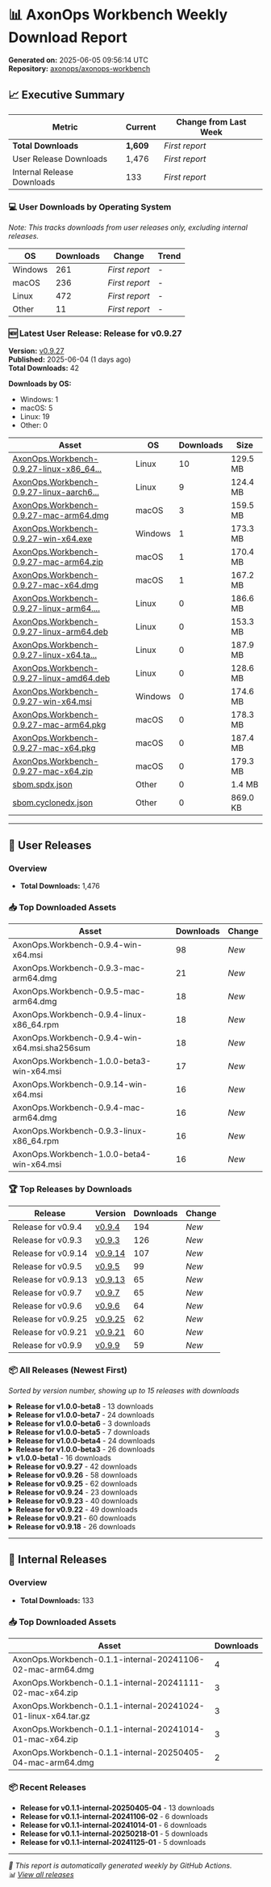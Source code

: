 # 📊 AxonOps Workbench Weekly Download Report

**Generated on:** 2025-06-05 09:56:14 UTC  
**Repository:** [axonops/axonops-workbench](https://github.com/axonops/axonops-workbench)

## 📈 Executive Summary

| Metric | Current | Change from Last Week |
|--------|---------|----------------------|
| **Total Downloads** | **1,609** | *First report* |
| User Release Downloads | 1,476 | *First report* |
| Internal Release Downloads | 133 | *First report* |

### 💻 User Downloads by Operating System

_Note: This tracks downloads from user releases only, excluding internal releases._

| OS | Downloads | Change | Trend |
|----|-----------|--------|-------|
| Windows | 261 | *First report* | - |
| macOS | 236 | *First report* | - |
| Linux | 472 | *First report* | - |
| Other | 11 | *First report* | - |

### 🆕 Latest User Release: Release for v0.9.27

**Version:** [v0.9.27](https://github.com/axonops/axonops-workbench/releases/tag/v0.9.27)  
**Published:** 2025-06-04 (1 days ago)  
**Total Downloads:** 42

**Downloads by OS:**
- Windows: 1
- macOS: 5
- Linux: 19
- Other: 0

| Asset | OS | Downloads | Size |
|-------|----|-----------|------|
| [AxonOps.Workbench-0.9.27-linux-x86_64...](https://github.com/axonops/axonops-workbench/releases/download/v0.9.27/AxonOps.Workbench-0.9.27-linux-x86_64.rpm) | Linux | 10 | 129.5 MB |
| [AxonOps.Workbench-0.9.27-linux-aarch6...](https://github.com/axonops/axonops-workbench/releases/download/v0.9.27/AxonOps.Workbench-0.9.27-linux-aarch64.rpm) | Linux | 9 | 124.4 MB |
| [AxonOps.Workbench-0.9.27-mac-arm64.dmg](https://github.com/axonops/axonops-workbench/releases/download/v0.9.27/AxonOps.Workbench-0.9.27-mac-arm64.dmg) | macOS | 3 | 159.5 MB |
| [AxonOps.Workbench-0.9.27-win-x64.exe](https://github.com/axonops/axonops-workbench/releases/download/v0.9.27/AxonOps.Workbench-0.9.27-win-x64.exe) | Windows | 1 | 173.3 MB |
| [AxonOps.Workbench-0.9.27-mac-arm64.zip](https://github.com/axonops/axonops-workbench/releases/download/v0.9.27/AxonOps.Workbench-0.9.27-mac-arm64.zip) | macOS | 1 | 170.4 MB |
| [AxonOps.Workbench-0.9.27-mac-x64.dmg](https://github.com/axonops/axonops-workbench/releases/download/v0.9.27/AxonOps.Workbench-0.9.27-mac-x64.dmg) | macOS | 1 | 167.2 MB |
| [AxonOps.Workbench-0.9.27-linux-arm64....](https://github.com/axonops/axonops-workbench/releases/download/v0.9.27/AxonOps.Workbench-0.9.27-linux-arm64.tar.gz) | Linux | 0 | 186.6 MB |
| [AxonOps.Workbench-0.9.27-linux-arm64.deb](https://github.com/axonops/axonops-workbench/releases/download/v0.9.27/AxonOps.Workbench-0.9.27-linux-arm64.deb) | Linux | 0 | 153.3 MB |
| [AxonOps.Workbench-0.9.27-linux-x64.ta...](https://github.com/axonops/axonops-workbench/releases/download/v0.9.27/AxonOps.Workbench-0.9.27-linux-x64.tar.gz) | Linux | 0 | 187.9 MB |
| [AxonOps.Workbench-0.9.27-linux-amd64.deb](https://github.com/axonops/axonops-workbench/releases/download/v0.9.27/AxonOps.Workbench-0.9.27-linux-amd64.deb) | Linux | 0 | 128.6 MB |
| [AxonOps.Workbench-0.9.27-win-x64.msi](https://github.com/axonops/axonops-workbench/releases/download/v0.9.27/AxonOps.Workbench-0.9.27-win-x64.msi) | Windows | 0 | 174.6 MB |
| [AxonOps.Workbench-0.9.27-mac-arm64.pkg](https://github.com/axonops/axonops-workbench/releases/download/v0.9.27/AxonOps.Workbench-0.9.27-mac-arm64.pkg) | macOS | 0 | 178.3 MB |
| [AxonOps.Workbench-0.9.27-mac-x64.pkg](https://github.com/axonops/axonops-workbench/releases/download/v0.9.27/AxonOps.Workbench-0.9.27-mac-x64.pkg) | macOS | 0 | 187.4 MB |
| [AxonOps.Workbench-0.9.27-mac-x64.zip](https://github.com/axonops/axonops-workbench/releases/download/v0.9.27/AxonOps.Workbench-0.9.27-mac-x64.zip) | macOS | 0 | 179.3 MB |
| [sbom.spdx.json](https://github.com/axonops/axonops-workbench/releases/download/v0.9.27/sbom.spdx.json) | Other | 0 | 1.4 MB |
| [sbom.cyclonedx.json](https://github.com/axonops/axonops-workbench/releases/download/v0.9.27/sbom.cyclonedx.json) | Other | 0 | 869.0 KB |

---

## 🚀 User Releases

### Overview
- **Total Downloads:** 1,476

### 📥 Top Downloaded Assets

| Asset | Downloads | Change |
|-------|-----------|--------|
| AxonOps.Workbench-0.9.4-win-x64.msi | 98 | *New* |
| AxonOps.Workbench-0.9.3-mac-arm64.dmg | 21 | *New* |
| AxonOps.Workbench-0.9.5-mac-arm64.dmg | 18 | *New* |
| AxonOps.Workbench-0.9.4-linux-x86_64.rpm | 18 | *New* |
| AxonOps.Workbench-0.9.4-win-x64.msi.sha256sum | 18 | *New* |
| AxonOps.Workbench-1.0.0-beta3-win-x64.msi | 17 | *New* |
| AxonOps.Workbench-0.9.14-win-x64.msi | 16 | *New* |
| AxonOps.Workbench-0.9.4-mac-arm64.dmg | 16 | *New* |
| AxonOps.Workbench-0.9.3-linux-x86_64.rpm | 16 | *New* |
| AxonOps.Workbench-1.0.0-beta4-win-x64.msi | 16 | *New* |

### 🏆 Top Releases by Downloads

| Release | Version | Downloads | Change |
|---------|---------|-----------|--------|
| Release for v0.9.4 | [v0.9.4](https://github.com/axonops/axonops-workbench/releases/tag/v0.9.4) | 194 | *New* |
| Release for v0.9.3 | [v0.9.3](https://github.com/axonops/axonops-workbench/releases/tag/v0.9.3) | 126 | *New* |
| Release for v0.9.14 | [v0.9.14](https://github.com/axonops/axonops-workbench/releases/tag/v0.9.14) | 107 | *New* |
| Release for v0.9.5 | [v0.9.5](https://github.com/axonops/axonops-workbench/releases/tag/v0.9.5) | 99 | *New* |
| Release for v0.9.13 | [v0.9.13](https://github.com/axonops/axonops-workbench/releases/tag/v0.9.13) | 65 | *New* |
| Release for v0.9.7 | [v0.9.7](https://github.com/axonops/axonops-workbench/releases/tag/v0.9.7) | 65 | *New* |
| Release for v0.9.6 | [v0.9.6](https://github.com/axonops/axonops-workbench/releases/tag/v0.9.6) | 64 | *New* |
| Release for v0.9.25 | [v0.9.25](https://github.com/axonops/axonops-workbench/releases/tag/v0.9.25) | 62 | *New* |
| Release for v0.9.21 | [v0.9.21](https://github.com/axonops/axonops-workbench/releases/tag/v0.9.21) | 60 | *New* |
| Release for v0.9.9 | [v0.9.9](https://github.com/axonops/axonops-workbench/releases/tag/v0.9.9) | 59 | *New* |

### 📦 All Releases (Newest First)

_Sorted by version number, showing up to 15 releases with downloads_

<details>
<summary><strong>Release for v1.0.0-beta8</strong> - 13 downloads</summary>

- **Version:** [v1.0.0-beta8](https://github.com/axonops/axonops-workbench/releases/tag/v1.0.0-beta8)
- **Published:** 2024-10-13
- **Total Downloads:** 13

| Asset | Downloads | Size | Link |
|-------|-----------|------|------|
| AxonOps.Workbench-1.0.0-beta8-mac-x64... | 3 | 199.7 MB | [⬇](https://github.com/axonops/axonops-workbench/releases/download/v1.0.0-beta8/AxonOps.Workbench-1.0.0-beta8-mac-x64.zip) |
| AxonOps.Workbench-1.0.0-beta8-win-x64... | 1 | 108.0 B | [⬇](https://github.com/axonops/axonops-workbench/releases/download/v1.0.0-beta8/AxonOps.Workbench-1.0.0-beta8-win-x64.exe.sha256sum) |
| AxonOps.Workbench-1.0.0-beta8-win-x64... | 1 | 108.0 B | [⬇](https://github.com/axonops/axonops-workbench/releases/download/v1.0.0-beta8/AxonOps.Workbench-1.0.0-beta8-win-x64.msi.sha256sum) |
| AxonOps.Workbench-1.0.0-beta8-win-x64... | 1 | 202.7 MB | [⬇](https://github.com/axonops/axonops-workbench/releases/download/v1.0.0-beta8/AxonOps.Workbench-1.0.0-beta8-win-x64.exe) |
| AxonOps.Workbench-1.0.0-beta8-mac-arm... | 1 | 178.3 MB | [⬇](https://github.com/axonops/axonops-workbench/releases/download/v1.0.0-beta8/AxonOps.Workbench-1.0.0-beta8-mac-arm64.dmg) |

</details>

<details>
<summary><strong>Release for v1.0.0-beta7</strong> - 24 downloads</summary>

- **Version:** [v1.0.0-beta7](https://github.com/axonops/axonops-workbench/releases/tag/v1.0.0-beta7)
- **Published:** 2024-10-03
- **Total Downloads:** 24

| Asset | Downloads | Size | Link |
|-------|-----------|------|------|
| AxonOps.Workbench-1.0.0-beta7-linux-a... | 13 | 166.8 MB | [⬇](https://github.com/axonops/axonops-workbench/releases/download/v1.0.0-beta7/AxonOps.Workbench-1.0.0-beta7-linux-amd64.deb) |
| AxonOps.Workbench-1.0.0-beta7-linux-x... | 2 | 237.4 MB | [⬇](https://github.com/axonops/axonops-workbench/releases/download/v1.0.0-beta7/AxonOps.Workbench-1.0.0-beta7-linux-x64.tar.gz) |
| AxonOps.Workbench-1.0.0-beta7-win-x64... | 2 | 202.7 MB | [⬇](https://github.com/axonops/axonops-workbench/releases/download/v1.0.0-beta7/AxonOps.Workbench-1.0.0-beta7-win-x64.exe) |
| AxonOps.Workbench-1.0.0-beta7-mac-arm... | 2 | 178.3 MB | [⬇](https://github.com/axonops/axonops-workbench/releases/download/v1.0.0-beta7/AxonOps.Workbench-1.0.0-beta7-mac-arm64.dmg) |
| AxonOps.Workbench-1.0.0-beta7-win-x64... | 1 | 108.0 B | [⬇](https://github.com/axonops/axonops-workbench/releases/download/v1.0.0-beta7/AxonOps.Workbench-1.0.0-beta7-win-x64.msi.sha256sum) |

</details>

<details>
<summary><strong>Release for v1.0.0-beta6</strong> - 3 downloads</summary>

- **Version:** [v1.0.0-beta6](https://github.com/axonops/axonops-workbench/releases/tag/v1.0.0-beta6)
- **Published:** 2024-10-02
- **Total Downloads:** 3

| Asset | Downloads | Size | Link |
|-------|-----------|------|------|
| AxonOps.Workbench-1.0.0-beta6-win-x64... | 1 | 108.0 B | [⬇](https://github.com/axonops/axonops-workbench/releases/download/v1.0.0-beta6/AxonOps.Workbench-1.0.0-beta6-win-x64.msi.sha256sum) |
| AxonOps.Workbench-1.0.0-beta6-mac-arm... | 1 | 110.0 B | [⬇](https://github.com/axonops/axonops-workbench/releases/download/v1.0.0-beta6/AxonOps.Workbench-1.0.0-beta6-mac-arm64.zip.sha256sum) |
| AxonOps.Workbench-1.0.0-beta6-mac-x64... | 1 | 108.0 B | [⬇](https://github.com/axonops/axonops-workbench/releases/download/v1.0.0-beta6/AxonOps.Workbench-1.0.0-beta6-mac-x64.zip.sha256sum) |
| AxonOps.Workbench-1.0.0-beta6-linux-a... | 0 | 166.8 MB | [⬇](https://github.com/axonops/axonops-workbench/releases/download/v1.0.0-beta6/AxonOps.Workbench-1.0.0-beta6-linux-amd64.deb) |
| AxonOps.Workbench-1.0.0-beta6-linux-x... | 0 | 156.1 MB | [⬇](https://github.com/axonops/axonops-workbench/releases/download/v1.0.0-beta6/AxonOps.Workbench-1.0.0-beta6-linux-x86_64.rpm) |

</details>

<details>
<summary><strong>Release for v1.0.0-beta5</strong> - 7 downloads</summary>

- **Version:** [v1.0.0-beta5](https://github.com/axonops/axonops-workbench/releases/tag/v1.0.0-beta5)
- **Published:** 2024-10-02
- **Total Downloads:** 7

| Asset | Downloads | Size | Link |
|-------|-----------|------|------|
| AxonOps.Workbench-1.0.0-beta5-linux-x... | 2 | 237.4 MB | [⬇](https://github.com/axonops/axonops-workbench/releases/download/v1.0.0-beta5/AxonOps.Workbench-1.0.0-beta5-linux-x64.tar.gz) |
| AxonOps.Workbench-1.0.0-beta5-mac-arm... | 2 | 178.3 MB | [⬇](https://github.com/axonops/axonops-workbench/releases/download/v1.0.0-beta5/AxonOps.Workbench-1.0.0-beta5-mac-arm64.dmg) |
| AxonOps.Workbench-1.0.0-beta5-win-x64... | 1 | 108.0 B | [⬇](https://github.com/axonops/axonops-workbench/releases/download/v1.0.0-beta5/AxonOps.Workbench-1.0.0-beta5-win-x64.msi.sha256sum) |
| AxonOps.Workbench-1.0.0-beta5-mac-arm... | 1 | 110.0 B | [⬇](https://github.com/axonops/axonops-workbench/releases/download/v1.0.0-beta5/AxonOps.Workbench-1.0.0-beta5-mac-arm64.zip.sha256sum) |
| AxonOps.Workbench-1.0.0-beta5-mac-x64... | 1 | 108.0 B | [⬇](https://github.com/axonops/axonops-workbench/releases/download/v1.0.0-beta5/AxonOps.Workbench-1.0.0-beta5-mac-x64.zip.sha256sum) |

</details>

<details>
<summary><strong>Release for v1.0.0-beta4</strong> - 24 downloads</summary>

- **Version:** [v1.0.0-beta4](https://github.com/axonops/axonops-workbench/releases/tag/v1.0.0-beta4)
- **Published:** 2024-09-30
- **Total Downloads:** 24

| Asset | Downloads | Size | Link |
|-------|-----------|------|------|
| AxonOps.Workbench-1.0.0-beta4-win-x64... | 16 | 194.8 MB | [⬇](https://github.com/axonops/axonops-workbench/releases/download/v1.0.0-beta4/AxonOps.Workbench-1.0.0-beta4-win-x64.msi) |
| sbom.spdx | 2 | 1.0 MB | [⬇](https://github.com/axonops/axonops-workbench/releases/download/v1.0.0-beta4/sbom.spdx) |
| workbench.bom.xml | 2 | 1.7 KB | [⬇](https://github.com/axonops/axonops-workbench/releases/download/v1.0.0-beta4/workbench.bom.xml) |
| AxonOps.Workbench-1.0.0-beta4-win-x64... | 1 | 108.0 B | [⬇](https://github.com/axonops/axonops-workbench/releases/download/v1.0.0-beta4/AxonOps.Workbench-1.0.0-beta4-win-x64.msi.sha256sum) |
| AxonOps.Workbench-1.0.0-beta4-mac-arm... | 1 | 110.0 B | [⬇](https://github.com/axonops/axonops-workbench/releases/download/v1.0.0-beta4/AxonOps.Workbench-1.0.0-beta4-mac-arm64.zip.sha256sum) |

</details>

<details>
<summary><strong>Release for v1.0.0-beta3</strong> - 26 downloads</summary>

- **Version:** [v1.0.0-beta3](https://github.com/axonops/axonops-workbench/releases/tag/v1.0.0-beta3)
- **Published:** 2024-09-30
- **Total Downloads:** 26

| Asset | Downloads | Size | Link |
|-------|-----------|------|------|
| AxonOps.Workbench-1.0.0-beta3-win-x64... | 17 | 194.3 MB | [⬇](https://github.com/axonops/axonops-workbench/releases/download/v1.0.0-beta3/AxonOps.Workbench-1.0.0-beta3-win-x64.msi) |
| AxonOps.Workbench-1.0.0-beta3-mac-arm... | 2 | 177.5 MB | [⬇](https://github.com/axonops/axonops-workbench/releases/download/v1.0.0-beta3/AxonOps.Workbench-1.0.0-beta3-mac-arm64.dmg) |
| AxonOps.Workbench-1.0.0-beta3-linux-x... | 1 | 236.4 MB | [⬇](https://github.com/axonops/axonops-workbench/releases/download/v1.0.0-beta3/AxonOps.Workbench-1.0.0-beta3-linux-x64.tar.gz) |
| AxonOps.Workbench-1.0.0-beta3-win-x64... | 1 | 108.0 B | [⬇](https://github.com/axonops/axonops-workbench/releases/download/v1.0.0-beta3/AxonOps.Workbench-1.0.0-beta3-win-x64.msi.sha256sum) |
| AxonOps.Workbench-1.0.0-beta3-mac-arm... | 1 | 110.0 B | [⬇](https://github.com/axonops/axonops-workbench/releases/download/v1.0.0-beta3/AxonOps.Workbench-1.0.0-beta3-mac-arm64.zip.sha256sum) |

</details>

<details>
<summary><strong>v1.0.0-beta1</strong> - 16 downloads</summary>

- **Version:** [v1.0.0-beta1](https://github.com/axonops/axonops-workbench/releases/tag/v1.0.0-beta1)
- **Published:** 2024-09-25
- **Total Downloads:** 16

| Asset | Downloads | Size | Link |
|-------|-----------|------|------|
| AxonOps.Workbench-1.0.0-beta1-mac-arm... | 8 | 177.5 MB | [⬇](https://github.com/axonops/axonops-workbench/releases/download/v1.0.0-beta1/AxonOps.Workbench-1.0.0-beta1-mac-arm64.dmg) |
| AxonOps.Workbench-1.0.0-beta1-win-x64... | 6 | 201.7 MB | [⬇](https://github.com/axonops/axonops-workbench/releases/download/v1.0.0-beta1/AxonOps.Workbench-1.0.0-beta1-win-x64.exe) |
| AxonOps.Workbench-1.0.0-beta1-win-x64... | 2 | 194.3 MB | [⬇](https://github.com/axonops/axonops-workbench/releases/download/v1.0.0-beta1/AxonOps.Workbench-1.0.0-beta1-win-x64.msi) |
| AxonOps.Workbench-1.0.0-beta1-linux-x... | 0 | 155.8 MB | [⬇](https://github.com/axonops/axonops-workbench/releases/download/v1.0.0-beta1/AxonOps.Workbench-1.0.0-beta1-linux-x86_64.rpm) |
| AxonOps.Workbench-1.0.0-beta1-linux-x... | 0 | 113.0 B | [⬇](https://github.com/axonops/axonops-workbench/releases/download/v1.0.0-beta1/AxonOps.Workbench-1.0.0-beta1-linux-x64.tar.gz.sha256sum) |

</details>

<details>
<summary><strong>Release for v0.9.27</strong> - 42 downloads</summary>

- **Version:** [v0.9.27](https://github.com/axonops/axonops-workbench/releases/tag/v0.9.27)
- **Published:** 2025-06-04
- **Total Downloads:** 42

| Asset | Downloads | Size | Link |
|-------|-----------|------|------|
| AxonOps.Workbench-0.9.27-linux-x86_64... | 10 | 129.5 MB | [⬇](https://github.com/axonops/axonops-workbench/releases/download/v0.9.27/AxonOps.Workbench-0.9.27-linux-x86_64.rpm) |
| AxonOps.Workbench-0.9.27-linux-aarch6... | 9 | 124.4 MB | [⬇](https://github.com/axonops/axonops-workbench/releases/download/v0.9.27/AxonOps.Workbench-0.9.27-linux-aarch64.rpm) |
| AxonOps.Workbench-0.9.27-mac-arm64.dmg | 3 | 159.5 MB | [⬇](https://github.com/axonops/axonops-workbench/releases/download/v0.9.27/AxonOps.Workbench-0.9.27-mac-arm64.dmg) |
| AxonOps.Workbench-0.9.27-win-x64.msi.... | 2 | 103.0 B | [⬇](https://github.com/axonops/axonops-workbench/releases/download/v0.9.27/AxonOps.Workbench-0.9.27-win-x64.msi.sha256sum) |
| AxonOps.Workbench-0.9.27-mac-arm64.zi... | 2 | 105.0 B | [⬇](https://github.com/axonops/axonops-workbench/releases/download/v0.9.27/AxonOps.Workbench-0.9.27-mac-arm64.zip.sha256sum) |

</details>

<details>
<summary><strong>Release for v0.9.26</strong> - 58 downloads</summary>

- **Version:** [v0.9.26](https://github.com/axonops/axonops-workbench/releases/tag/v0.9.26)
- **Published:** 2025-06-02
- **Total Downloads:** 58

| Asset | Downloads | Size | Link |
|-------|-----------|------|------|
| AxonOps.Workbench-0.9.26-win-x64.msi | 15 | 174.5 MB | [⬇](https://github.com/axonops/axonops-workbench/releases/download/v0.9.26/AxonOps.Workbench-0.9.26-win-x64.msi) |
| AxonOps.Workbench-0.9.26-linux-x86_64... | 12 | 129.5 MB | [⬇](https://github.com/axonops/axonops-workbench/releases/download/v0.9.26/AxonOps.Workbench-0.9.26-linux-x86_64.rpm) |
| AxonOps.Workbench-0.9.26-linux-aarch6... | 11 | 124.4 MB | [⬇](https://github.com/axonops/axonops-workbench/releases/download/v0.9.26/AxonOps.Workbench-0.9.26-linux-aarch64.rpm) |
| AxonOps.Workbench-0.9.26-win-x64.msi.... | 2 | 103.0 B | [⬇](https://github.com/axonops/axonops-workbench/releases/download/v0.9.26/AxonOps.Workbench-0.9.26-win-x64.msi.sha256sum) |
| AxonOps.Workbench-0.9.26-mac-arm64.zi... | 2 | 105.0 B | [⬇](https://github.com/axonops/axonops-workbench/releases/download/v0.9.26/AxonOps.Workbench-0.9.26-mac-arm64.zip.sha256sum) |

</details>

<details>
<summary><strong>Release for v0.9.25</strong> - 62 downloads</summary>

- **Version:** [v0.9.25](https://github.com/axonops/axonops-workbench/releases/tag/v0.9.25)
- **Published:** 2025-05-21
- **Total Downloads:** 62

| Asset | Downloads | Size | Link |
|-------|-----------|------|------|
| AxonOps.Workbench-0.9.25-linux-x86_64... | 13 | 129.5 MB | [⬇](https://github.com/axonops/axonops-workbench/releases/download/v0.9.25/AxonOps.Workbench-0.9.25-linux-x86_64.rpm) |
| AxonOps.Workbench-0.9.25-mac-arm64.dmg | 12 | 159.2 MB | [⬇](https://github.com/axonops/axonops-workbench/releases/download/v0.9.25/AxonOps.Workbench-0.9.25-mac-arm64.dmg) |
| AxonOps.Workbench-0.9.25-linux-aarch6... | 10 | 124.4 MB | [⬇](https://github.com/axonops/axonops-workbench/releases/download/v0.9.25/AxonOps.Workbench-0.9.25-linux-aarch64.rpm) |
| AxonOps.Workbench-0.9.25-win-x64.msi | 5 | 174.5 MB | [⬇](https://github.com/axonops/axonops-workbench/releases/download/v0.9.25/AxonOps.Workbench-0.9.25-win-x64.msi) |
| AxonOps.Workbench-0.9.25-mac-arm64.zip | 4 | 170.3 MB | [⬇](https://github.com/axonops/axonops-workbench/releases/download/v0.9.25/AxonOps.Workbench-0.9.25-mac-arm64.zip) |

</details>

<details>
<summary><strong>Release for v0.9.24</strong> - 23 downloads</summary>

- **Version:** [v0.9.24](https://github.com/axonops/axonops-workbench/releases/tag/v0.9.24)
- **Published:** 2025-05-21
- **Total Downloads:** 23

| Asset | Downloads | Size | Link |
|-------|-----------|------|------|
| AxonOps.Workbench-0.9.24-linux-aarch6... | 11 | 124.4 MB | [⬇](https://github.com/axonops/axonops-workbench/releases/download/v0.9.24/AxonOps.Workbench-0.9.24-linux-aarch64.rpm) |
| AxonOps.Workbench-0.9.24-linux-x86_64... | 9 | 129.5 MB | [⬇](https://github.com/axonops/axonops-workbench/releases/download/v0.9.24/AxonOps.Workbench-0.9.24-linux-x86_64.rpm) |
| AxonOps.Workbench-0.9.24-win-x64.msi.... | 1 | 103.0 B | [⬇](https://github.com/axonops/axonops-workbench/releases/download/v0.9.24/AxonOps.Workbench-0.9.24-win-x64.msi.sha256sum) |
| AxonOps.Workbench-0.9.24-mac-arm64.zi... | 1 | 105.0 B | [⬇](https://github.com/axonops/axonops-workbench/releases/download/v0.9.24/AxonOps.Workbench-0.9.24-mac-arm64.zip.sha256sum) |
| AxonOps.Workbench-0.9.24-mac-x64.zip.... | 1 | 103.0 B | [⬇](https://github.com/axonops/axonops-workbench/releases/download/v0.9.24/AxonOps.Workbench-0.9.24-mac-x64.zip.sha256sum) |

</details>

<details>
<summary><strong>Release for v0.9.23</strong> - 40 downloads</summary>

- **Version:** [v0.9.23](https://github.com/axonops/axonops-workbench/releases/tag/v0.9.23)
- **Published:** 2025-05-19
- **Total Downloads:** 40

| Asset | Downloads | Size | Link |
|-------|-----------|------|------|
| AxonOps.Workbench-0.9.23-linux-aarch6... | 10 | 124.4 MB | [⬇](https://github.com/axonops/axonops-workbench/releases/download/v0.9.23/AxonOps.Workbench-0.9.23-linux-aarch64.rpm) |
| AxonOps.Workbench-0.9.23-linux-x86_64... | 10 | 129.5 MB | [⬇](https://github.com/axonops/axonops-workbench/releases/download/v0.9.23/AxonOps.Workbench-0.9.23-linux-x86_64.rpm) |
| AxonOps.Workbench-0.9.23-win-x64.exe | 2 | 173.2 MB | [⬇](https://github.com/axonops/axonops-workbench/releases/download/v0.9.23/AxonOps.Workbench-0.9.23-win-x64.exe) |
| AxonOps.Workbench-0.9.23-win-x64.msi.... | 2 | 103.0 B | [⬇](https://github.com/axonops/axonops-workbench/releases/download/v0.9.23/AxonOps.Workbench-0.9.23-win-x64.msi.sha256sum) |
| AxonOps.Workbench-0.9.23-mac-arm64.zi... | 2 | 105.0 B | [⬇](https://github.com/axonops/axonops-workbench/releases/download/v0.9.23/AxonOps.Workbench-0.9.23-mac-arm64.zip.sha256sum) |

</details>

<details>
<summary><strong>Release for v0.9.22</strong> - 49 downloads</summary>

- **Version:** [v0.9.22](https://github.com/axonops/axonops-workbench/releases/tag/v0.9.22)
- **Published:** 2025-05-08
- **Total Downloads:** 49

| Asset | Downloads | Size | Link |
|-------|-----------|------|------|
| AxonOps.Workbench-0.9.22-linux-x86_64... | 11 | 129.5 MB | [⬇](https://github.com/axonops/axonops-workbench/releases/download/v0.9.22/AxonOps.Workbench-0.9.22-linux-x86_64.rpm) |
| AxonOps.Workbench-0.9.22-linux-aarch6... | 10 | 124.4 MB | [⬇](https://github.com/axonops/axonops-workbench/releases/download/v0.9.22/AxonOps.Workbench-0.9.22-linux-aarch64.rpm) |
| AxonOps.Workbench-0.9.22-win-x64.exe | 3 | 173.2 MB | [⬇](https://github.com/axonops/axonops-workbench/releases/download/v0.9.22/AxonOps.Workbench-0.9.22-win-x64.exe) |
| AxonOps.Workbench-0.9.22-win-x64.msi | 2 | 174.5 MB | [⬇](https://github.com/axonops/axonops-workbench/releases/download/v0.9.22/AxonOps.Workbench-0.9.22-win-x64.msi) |
| AxonOps.Workbench-0.9.22-win-x64.msi.... | 2 | 103.0 B | [⬇](https://github.com/axonops/axonops-workbench/releases/download/v0.9.22/AxonOps.Workbench-0.9.22-win-x64.msi.sha256sum) |

</details>

<details>
<summary><strong>Release for v0.9.21</strong> - 60 downloads</summary>

- **Version:** [v0.9.21](https://github.com/axonops/axonops-workbench/releases/tag/v0.9.21)
- **Published:** 2025-05-05
- **Total Downloads:** 60

| Asset | Downloads | Size | Link |
|-------|-----------|------|------|
| AxonOps.Workbench-0.9.21-win-x64.msi | 11 | 174.5 MB | [⬇](https://github.com/axonops/axonops-workbench/releases/download/v0.9.21/AxonOps.Workbench-0.9.21-win-x64.msi) |
| AxonOps.Workbench-0.9.21-linux-aarch6... | 11 | 124.4 MB | [⬇](https://github.com/axonops/axonops-workbench/releases/download/v0.9.21/AxonOps.Workbench-0.9.21-linux-aarch64.rpm) |
| AxonOps.Workbench-0.9.21-linux-x86_64... | 9 | 129.5 MB | [⬇](https://github.com/axonops/axonops-workbench/releases/download/v0.9.21/AxonOps.Workbench-0.9.21-linux-x86_64.rpm) |
| AxonOps.Workbench-0.9.21-win-x64.msi.... | 4 | 103.0 B | [⬇](https://github.com/axonops/axonops-workbench/releases/download/v0.9.21/AxonOps.Workbench-0.9.21-win-x64.msi.sha256sum) |
| AxonOps.Workbench-0.9.21-win-x64.exe | 4 | 173.2 MB | [⬇](https://github.com/axonops/axonops-workbench/releases/download/v0.9.21/AxonOps.Workbench-0.9.21-win-x64.exe) |

</details>

<details>
<summary><strong>Release for v0.9.18</strong> - 26 downloads</summary>

- **Version:** [v0.9.18](https://github.com/axonops/axonops-workbench/releases/tag/v0.9.18)
- **Published:** 2025-05-02
- **Total Downloads:** 26

| Asset | Downloads | Size | Link |
|-------|-----------|------|------|
| AxonOps.Workbench-0.9.18-win-x64.msi | 2 | 174.5 MB | [⬇](https://github.com/axonops/axonops-workbench/releases/download/v0.9.18/AxonOps.Workbench-0.9.18-win-x64.msi) |
| AxonOps.Workbench-0.9.18-win-x64.msi.... | 2 | 103.0 B | [⬇](https://github.com/axonops/axonops-workbench/releases/download/v0.9.18/AxonOps.Workbench-0.9.18-win-x64.msi.sha256sum) |
| AxonOps.Workbench-0.9.18-mac-arm64.zi... | 2 | 105.0 B | [⬇](https://github.com/axonops/axonops-workbench/releases/download/v0.9.18/AxonOps.Workbench-0.9.18-mac-arm64.zip.sha256sum) |
| AxonOps.Workbench-0.9.18-mac-arm64.dmg | 2 | 159.2 MB | [⬇](https://github.com/axonops/axonops-workbench/releases/download/v0.9.18/AxonOps.Workbench-0.9.18-mac-arm64.dmg) |
| AxonOps.Workbench-0.9.18-mac-arm64.zip | 2 | 170.3 MB | [⬇](https://github.com/axonops/axonops-workbench/releases/download/v0.9.18/AxonOps.Workbench-0.9.18-mac-arm64.zip) |

</details>

---

## 🔧 Internal Releases

### Overview
- **Total Downloads:** 133

### 📥 Top Downloaded Assets

| Asset | Downloads |
|-------|-----------|
| AxonOps.Workbench-0.1.1-internal-20241106-02-mac-arm64.dmg | 4 |
| AxonOps.Workbench-0.1.1-internal-20241111-02-mac-x64.zip | 3 |
| AxonOps.Workbench-0.1.1-internal-20241024-01-linux-x64.tar.gz | 3 |
| AxonOps.Workbench-0.1.1-internal-20241014-01-mac-x64.zip | 3 |
| AxonOps.Workbench-0.1.1-internal-20250405-04-mac-arm64.dmg | 2 |

### 📦 Recent Releases

- **Release for v0.1.1-internal-20250405-04** - 13 downloads
- **Release for v0.1.1-internal-20241106-02** - 6 downloads
- **Release for v0.1.1-internal-20241014-01** - 6 downloads
- **Release for v0.1.1-internal-20250218-01** - 5 downloads
- **Release for v0.1.1-internal-20241125-01** - 5 downloads

---

*📅 This report is automatically generated weekly by GitHub Actions.*  
*📊 [View all releases](https://github.com/axonops/axonops-workbench/releases)*
